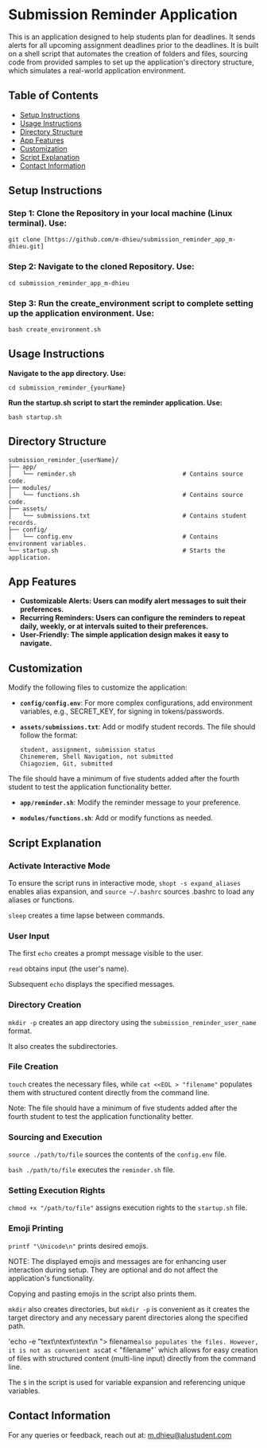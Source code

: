 # Submission Reminder Application

This is an application designed to help students plan for deadlines. It sends alerts for all upcoming assignment deadlines prior to the deadlines. It is built on a shell script that automates the creation of folders and files, sourcing code from provided samples to set up the application's directory structure, which simulates a real-world application environment.

## Table of Contents
- [Setup Instructions](#setup-instructions)
- [Usage Instructions](#usage-instructions)
- [Directory Structure](#directory-structure)
- [App Features](#app-features)
- [Customization](#customization)
- [Script Explanation](#script-explanation)
- [Contact Information](#contact-information)

## Setup Instructions

### Step 1: Clone the Repository in your local machine (Linux terminal). Use:
```
git clone [https://github.com/m-dhieu/submission_reminder_app_m-dhieu.git]
```

### Step 2: Navigate to the cloned Repository. Use:
```
cd submission_reminder_app_m-dhieu
```

### Step 3: Run the create_environment script to complete setting up the application environment. Use:
```
bash create_environment.sh
```

## Usage Instructions

**Navigate to the app directory. Use:**
```
cd submission_reminder_{yourName}
```

**Run the startup.sh script to start the reminder application. Use:**
```
bash startup.sh
```

## Directory Structure
```
submission_reminder_{userName}/
├── app/
│   └── reminder.sh                              # Contains source code.
├── modules/
│   └── functions.sh                             # Contains source code.
├── assets/
│   └── submissions.txt                          # Contains student records.
├── config/
│   └── config.env                               # Contains environment variables.
└── startup.sh                                   # Starts the application.
```
## App Features

- **Customizable Alerts: Users can modify alert messages to suit their preferences.**
- **Recurring Reminders: Users can configure the reminders to repeat daily, weekly, or at intervals suited to their preferences.**
- **User-Friendly: The simple application design makes it easy to navigate.**

## Customization

Modify the following files to customize the application:

* **`config/config.env`**:
   For more complex configurations, add environment variables, e.g., SECRET_KEY, for signing in tokens/passwords.

* **`assets/submissions.txt`**:
  Add or modify student records. The file should follow the format:

    ```
    student, assignment, submission status
    Chinemerem, Shell Navigation, not submitted
    Chiagoziem, Git, submitted
    ```
The file should have a minimum of five students added after the fourth student to test the application functionality better.

* **`app/reminder.sh`**:
  Modify the reminder message to your preference.

* **`modules/functions.sh`**:
  Add or modify functions as needed.

## Script Explanation

### Activate Interactive Mode
To ensure the script runs in interactive mode, `shopt -s expand_aliases` enables alias expansion, and `source ~/.bashrc` sources .bashrc to load any aliases or functions.  

`sleep` creates a time lapse between commands.

### User Input
The first `echo` creates a prompt message visible to the user.

`read` obtains input (the user's name).

Subsequent `echo` displays the specified messages.

### Directory Creation
`mkdir -p` creates an app directory using the `submission_reminder_user_name` format.

It also creates the subdirectories.

### File Creation
`touch` creates the necessary files, while `cat <<EOL > "filename"` populates them with structured content directly from the command line.

Note: The file should have a minimum of five students added after the fourth student to test the application functionality better.

### Sourcing and Execution
`source ./path/to/file` sources the contents of the `config.env` file.

`bash ./path/to/file` executes the `reminder.sh` file.

### Setting Execution Rights
`chmod +x "/path/to/file"` assigns execution rights to the `startup.sh` file.

### Emoji Printing
`printf "\Unicode\n"` prints desired emojis.

NOTE:
The displayed emojis and messages are for enhancing user interaction during setup. They are optional and do not affect the application's functionality.

Copying and pasting emojis in the script also prints them.

`mkdir` also creates directories, but `mkdir -p` is convenient as it creates the target directory and any necessary parent directories along the specified path.

'echo -e "text\ntext\ntext\n "> filename` also populates the files. However, it is not as convenient as `cat <<EOL > "filename"` which allows for easy creation of files with structured content (multi-line input) directly from the command line.

The `$` in the script is used for variable expansion and referencing unique variables.

## Contact Information

For any queries or feedback, reach out at:
[m.dhieu@alustudent.com](mailto:m.dhieu@alustudent.com)
